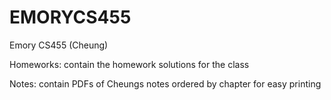 # EMORYCS455
Emory CS455 (Cheung)

Homeworks: contain the homework solutions for the class

Notes: contain PDFs of Cheungs notes ordered by chapter for easy printing
